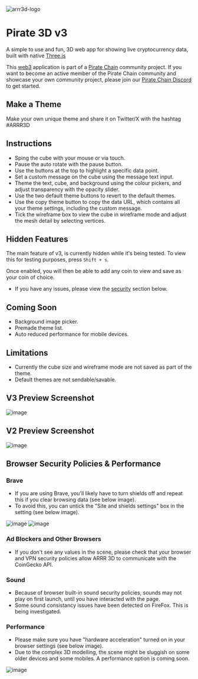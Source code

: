 ![arrr3d-logo](https://github.com/QuirkyRobots/arrr3d/assets/29914179/4354e851-f445-49b8-9693-a4b0489f792d)


# Pirate 3D v3

A simple to use and fun, 3D web app for showing live cryptocurrency data, built with native [Three.js](https://threejs.org)

This [web3](https://www.mckinsey.com/featured-insights/mckinsey-explainers/what-is-web3) application is part of a [Pirate Chain](https://piratechain.com) community project.
If you want to become an active member of the Pirate Chain community and showcase your own community project, please join our [Pirate Chain Discord](https://discord.gg/4ABvFa5hHj) to  get started.


## Make a Theme

Make your own unique theme and share it on Twitter/X with the hashtag #ARRR3D

## Instructions

* Sping the cube with your mouse or via touch.
* Pause the auto rotate with the pause button.
* Use the buttons at the top to highlight a specific data point.
* Set a custom message on the cube using the message text input.
* Theme the text, cube, and background using the colour pickers, and adjust transparency with the opacity slider.
* Use the two default theme buttons to revert to the default themes.
* Use the copy theme button to copy the data URL, which contains all your theme settings, including the custom message.
* Tick the wireframe box to view the cube in wireframe mode and adjust the mesh detail by selecting vertices.

## Hidden Features

The main feature of v3, is currently hidden while it's being tested.
To view this for testing purposes, press `Shift + s`.

Once enabled, you will then be able to add any coin to view and save as your coin of choice.
  
* If you have any issues, please view the [security](#browser-security-policies--performance) section below.

## Coming Soon

* Background image picker.
* Premade theme list.
* Auto reduced performance for mobile devices.

## Limitations

* Currently the cube size and wireframe mode are not saved as part of the theme.
* Default themes are not sendable/savable.

## V3 Preview Screenshot

![image](https://github.com/QuirkyRobots/arrr3d/assets/29914179/a6318233-4213-4027-a12b-f26fed33b019)



## V2 Preview Screenshot

![image](https://github.com/QuirkyRobots/arrr3d/assets/29914179/7ef2211e-4070-43dd-b24b-01813edc2e02)

## Browser Security Policies & Performance

### Brave

* If you are using Brave, you'll likely have to turn shields off and repeat this if you clear browsing data (see below image).
* To avoid this, you can untick the "Site and shields settings" box in the setting (see below image).

![image](https://github.com/QuirkyRobots/arrr3d/assets/29914179/8efa176e-14c7-45b7-818c-ef1275079ac6) ![image](https://github.com/QuirkyRobots/arrr3d/assets/29914179/4d03cb47-ec86-4742-a49d-98850dcac995)

### Ad Blockers and Other Browsers

* If you don't see any values in the scene, please check that your browser and VPN security policies allow ARRR 3D to communicate with the CoinGecko API.
### Sound

*  Because of browser built-in sound security policies, sounds may not play on first launch, until you have interacted with the page.
*  Some sound consistancy issues have been detected on FireFox. This is being investigated.

### Performance

* Please make sure you have "hardware acceleration" turned on in your browser settings (see below image).
* Due to the complex 3D modelling, the scene might be sluggish on some older devices and some mobiles. A performance option is coming soon.

![image](https://github.com/QuirkyRobots/arrr3d/assets/29914179/41519f81-4f6e-42d7-a536-659aac82b141)
